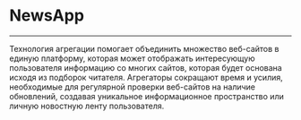 # NewsApp
------------------------------------------------------------------------------------------------------------------------------
Технология агрегации помогает объединить множество веб-сайтов в единую платформу, которая может отображать интересующую пользователя информацию со многих сайтов, которая будет основана исходя из подборок читателя. Агрегаторы сокращают время и усилия, необходимые для регулярной проверки веб-сайтов на наличие обновлений, создавая уникальное информационное пространство или личную новостную ленту пользователя.
